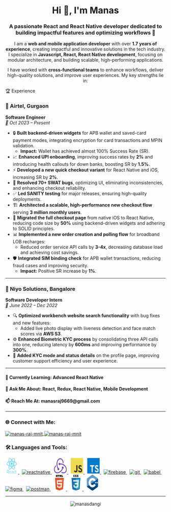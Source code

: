 <h1 align="center">Hi 👋, I'm Manas</h1>  
<h3 align="center">A passionate React and React Native developer dedicated to building impactful features and optimizing workflows 🚀</h3>  

<p align="center">  
  I am a <b> web and mobile application developer</b> with over <b>1.7 years of experience</b>, creating impactful and innovative solutions in the tech industry.  
  I specialize in <b>Javascript, React, React Native development</b>, focusing on modular architecture, and building scalable, high-performing applications.  
</p>  
<p align="center">  
  I have worked with <b>cross-functional teams</b> to enhance workflows, deliver high-quality solutions, and improve user experiences. My key strengths lie in:  
</p>  


<p align="center>  
  I am <b>passionate about continuous learning</b>, building personal projects, and expanding my technical knowledge. I look forward to contributing to dynamic organizations by leveraging my skills to create valuable solutions while growing with the company.  
</p>  

###
---

## 🏆 Experience  

### 🚀 Airtel, Gurgaon  
**Software Engineer**  
*📅 Oct 2023 – Present*  
- 🔒 **Built backend-driven widgets** for APB wallet and saved-card payment modes, integrating encryption for card transactions and MPIN validation.  
  - **Impact:** Wallet has achieved almost 100% Success Rate (SR).  
- 📈 **Enhanced UPI onboarding**, improving success rates by **2%** and introducing health callouts for down banks, boosting SR by **1.5%**.  
- ⚡ **Developed a new quick checkout variant** for React Native and iOS, increasing SR by **2%**.  
- 🐛 **Resolved 70+ SWAT bugs**, optimizing UI, eliminating inconsistencies, and enhancing checkout reliability.  
- ✅ **Led SANITY testing** for major releases, ensuring high-quality deployments.  
- 🏗️ **Architected a scalable, high-performance new checkout flow** serving **3 million monthly users**.  
- 🔄 **Migrated the full checkout page** from native iOS to React Native, reducing code size by **50%** using backend-driven widgets and adhering to SOLID principles.  
- 📊 **Implemented a new order creation and polling flow** for broadband LOB recharges:  
  - Reduced order service API calls by **3-4x**, decreasing database load and achieving cost savings.  
- 🛡️ **Integrated SIM binding check** for APB wallet transactions, reducing fraud cases and improving security.  
  - **Impact:** Positive SR increase by **1%**.  

---

### 🌟 Niyo Solutions, Bangalore  
**Software Developer Intern**  
*📅 June 2022 – Dec 2022*  
- 🔍 **Optimized workbench website search functionality** with bug fixes and new features:  
  - Added live photo display with liveness detection and face match scores via **AWS S3**.  
- ⚙️ **Enhanced Biometric KYC process** by consolidating three API calls into one, reducing latency by **600ms** and improving performance by **300%**.  
- 🔗 **Added KYC mode and status details** on the profile page, improving customer support efficiency and user experience.  

---
<h4>🌱 Currently Learning: Advanced React Native</h4>
<h4> 💬 Ask Me About: React, Redux, React Native, Mobile Development  
</h4>
<h4> 📫 Reach Me At: manasraj9669@gmail.com
</h4>

---
<h3 align="left">
  🌐 Connect with Me:</h3> 
  <p align="left"> 
    <a href="https://linkedin.com/in/manas-raj-mnit" target="_blank"> 
    <img align="center" src="https://raw.githubusercontent.com/rahuldkjain/github-profile-readme-generator/master/src/images/icons/Social/linked-in-alt.svg" alt="manas-raj-mnit" height="30" width="40" /> </a> 
    <a href="https://www.naukri.com/mnjuser/profile?id=&altresid" target="_blank"> 
    <img align="center" src="https://tinyurl.com/52yz5zjd" alt="manas-raj-mnit" height="30" width="40"  /> </a> 
  </p>
<h3 align="left">🛠️ Languages and Tools:</h3>
<p align="left">
  <a href="https://reactjs.org/" target="_blank" rel="noreferrer"> 
    <img src="https://raw.githubusercontent.com/devicons/devicon/master/icons/react/react-original-wordmark.svg" alt="react" width="40" height="50" /> 
  </a>  &nbsp; 
  <a href="https://reactnative.dev/" target="_blank" rel="noreferrer"> 
    <img src="https://reactnative.dev/img/header_logo.svg" alt="reactnative" width="40" height="50" /> 
  </a>  &nbsp; 
  <a href="https://redux.js.org" target="_blank" rel="noreferrer"> 
    <img src="https://raw.githubusercontent.com/devicons/devicon/master/icons/redux/redux-original.svg" alt="redux" width="40" height="50" /> 
  </a>  &nbsp; 
  <a href="https://developer.mozilla.org/en-US/docs/Web/JavaScript" target="_blank" rel="noreferrer"> 
    <img src="https://raw.githubusercontent.com/devicons/devicon/master/icons/javascript/javascript-original.svg" alt="javascript" width="40" height="50" /> 
  </a>  &nbsp; 
  <a href="https://www.typescriptlang.org/" target="_blank" rel="noreferrer"> 
    <img src="https://raw.githubusercontent.com/devicons/devicon/master/icons/typescript/typescript-original.svg" alt="typescript" width="40" height="50" /> 
  </a>  &nbsp; 
  <a href="https://firebase.google.com/" target="_blank" rel="noreferrer"> 
    <img src="https://www.vectorlogo.zone/logos/firebase/firebase-icon.svg" alt="firebase" width="40" height="50" /> 
  </a>  &nbsp; 
  <a href="https://git-scm.com/" target="_blank" rel="noreferrer"> 
    <img src="https://www.vectorlogo.zone/logos/git-scm/git-scm-icon.svg" alt="git" width="40" height="50" /> 
  </a>  &nbsp; 
  <a href="https://babeljs.io/" target="_blank" rel="noreferrer"> 
    <img src="https://www.vectorlogo.zone/logos/babeljs/babeljs-icon.svg" alt="babel" width="40" height="50" /> 
  </a> &nbsp; 
  <a href="https://www.figma.com/" target="_blank" rel="noreferrer"> 
    <img src="https://www.vectorlogo.zone/logos/figma/figma-icon.svg" alt="figma" width="40" height="50" /> 
  </a>  &nbsp; 
  <a href="https://postman.com" target="_blank" rel="noreferrer"> 
    <img src="https://www.vectorlogo.zone/logos/getpostman/getpostman-icon.svg" alt="postman" width="40" height="50" /> 
  </a>  &nbsp; 
  <a href="https://www.w3schools.com/html/" target="_blank" rel="noreferrer"> 
    <img src="https://raw.githubusercontent.com/devicons/devicon/master/icons/html5/html5-original-wordmark.svg" alt="html5" width="40" height="50" /> 
  </a>  &nbsp; 
  <a href="https://www.w3schools.com/css/" target="_blank" rel="noreferrer"> 
    <img src="https://raw.githubusercontent.com/devicons/devicon/master/icons/css3/css3-original-wordmark.svg" alt="css3" width="40" height="50" /> 
  </a>  &nbsp; 
  <a href="https://www.w3schools.com/cpp/" target="_blank" rel="noreferrer"> 
    <img src="https://raw.githubusercontent.com/devicons/devicon/master/icons/cplusplus/cplusplus-original.svg" alt="cplusplus" width="40" height="50" /> 
  </a> 
</p>

  
---
<p align="center"> <img align="center" src="https://github-readme-stats.vercel.app/api/top-langs?username=manasdangi&show_icons=true&locale=en&layout=compact" alt="manasdangi" /> </p>
